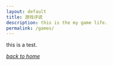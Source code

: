 ```yaml
---
layout: default
title: 游戏评说
description: this is the my game life.
permalink: /games/
---
```


this is a test.

[*back to home*](https://fiiish-yu.github.io/)